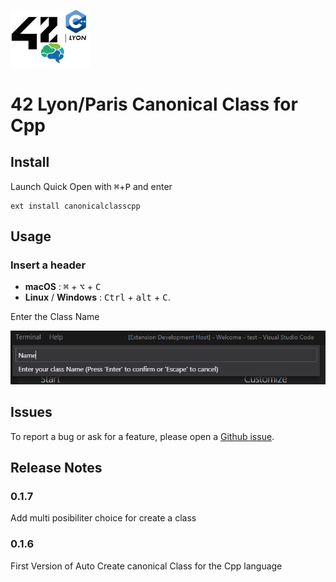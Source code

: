 <img
  src="https://raw.githubusercontent.com/Etheram68/Header-Cpp-Class/master/42.png"
  width=128>

# 42 Lyon/Paris Canonical Class for Cpp

## Install

Launch Quick Open with <kbd>⌘</kbd>+<kbd>P</kbd> and enter
```
ext install canonicalclasscpp
```

## Usage

### Insert a header
 - **macOS** : <kbd>⌘</kbd> + <kbd>⌥</kbd> + <kbd>C</kbd>
 - **Linux** / **Windows** : <kbd>Ctrl</kbd> + <kbd>alt</kbd> + <kbd>C</kbd>.

Enter the Class Name

<img
 src="https://raw.githubusercontent.com/Etheram68/Header-Cpp-Class/master/exemple_name.png"
 width=680>

## Issues

To report a bug or ask for a feature, please open a [Github issue](https://github.com/Etheram68/Header-Cpp-Class/issues).

## Release Notes

### 0.1.7
Add multi posibiliter choice for create a class

### 0.1.6
First Version of Auto Create canonical Class for the Cpp language
